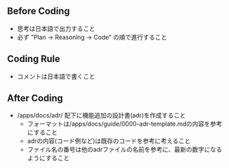## Before Coding

- 思考は日本語で出力すること
- 必ず "Plan → Reasoning → Code" の順で進行すること

## Coding Rule

- コメントは日本語で書くこと

## After Coding

- /apps/docs/adr/ 配下に機能追加の設計書(adr)を作成すること
  - フォーマットは/apps/docs/guide/0000-adr-template.mdの内容を参考にすること
  - adrの内容(コード例など)は既存のコードを参考に考えること
  - ファイル名の番号は他のadrファイルの名前を参考に、最新の数字になるようにすること

